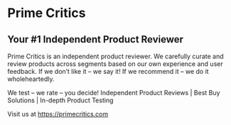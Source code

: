 <h1>Prime Critics</h1>
<h2>Your #1 Independent Product Reviewer</h2>

Prime Critics is an independent product reviewer. We carefully curate and review products across segments based on our own experience and user feedback. If we don’t like it – we say it! If we recommend it – we do it wholeheartedly.

We test – we rate – you decide!
Independent Product Reviews | Best Buy Solutions | In-depth Product Testing

Visit us at https://primecritics.com
